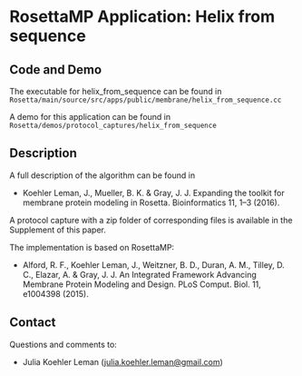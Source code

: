 # RosettaMP Application: Helix from sequence

## Code and Demo
The executable for helix_from_sequence can be found in `Rosetta/main/source/src/apps/public/membrane/helix_from_sequence.cc`

A demo for this application can be found in `Rosetta/demos/protocol_captures/helix_from_sequence`

## Description
A full description of the algorithm can be found in 

* Koehler Leman, J., Mueller, B. K. & Gray, J. J. Expanding the toolkit for membrane protein modeling in Rosetta. Bioinformatics 11, 1–3 (2016).

A protocol capture with a zip folder of corresponding files is available in the Supplement of this paper.

The implementation is based on RosettaMP:

* Alford, R. F., Koehler Leman, J., Weitzner, B. D., Duran, A. M., Tilley, D. C., Elazar, A. & Gray, J. J. An Integrated Framework Advancing Membrane Protein Modeling and Design. PLoS Comput. Biol. 11, e1004398 (2015).

## Contact

Questions and comments to: 
 - Julia Koehler Leman ([julia.koehler.leman@gmail.com](julia.koehler.leman@gmail.com))
